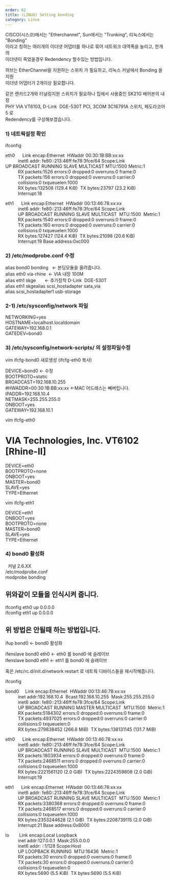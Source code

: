```yaml
---   
order: 62   
title: (LINUX) Setting bonding   
category: Linux   
---   
```

   
CISCO(시스코)에서는 "Etherchannel", Sun에서는 "Trunking", 리눅스에서는 "Bonding"   
이라고 칭하는 여러개의 이더넷 어댑터를 하나로 묶어 네트워크 대역폭을 늘리고, 한개의   
이더넷이 죽었을경우 Redendency 할수있는 방법입니다.   
   
허브는 EtherChannel을 지원하는 스위치 가 필요하고, 리눅스 커널에서 Bonding 을지원   
이더넷 어댑터가 2개이상 필요합니다.    
   
같은 랜카드2개와 터널링지원 스위치가 필요하나 집에서 사용중인 SK21G 베어본의 내장   
PHY VIA VT6103, D-Link  DGE-530T PCI, 3COM 3C16791A 스위치, 페도라코어5 로   
Redendency를 구성해보겠습니다.   
   
### 1) 네트웍설정 확인   
   
ifconfig   
   
eth0      Link encap:Ethernet  HWaddr 00:30:1B:BB:xx:xx   
          inet6 addr: fe80::213:46ff:fe78:3fce/64 Scope:Link   
UP BROADCAST RUNNING SLAVE MULTICAST MTU:1500 Metric:1   
          RX packets:1526 errors:0 dropped:0 overruns:0 frame:0   
          TX packets:156 errors:0 dropped:0 overruns:0 carrier:0   
          collisions:0 txqueuelen:1000   
          RX bytes:132508 (129.4 KiB)  TX bytes:23797 (23.2 KiB)   
          Interrupt:18   
   
eth1      Link encap:Ethernet  HWaddr 00:13:46:78:xx:xx   
          inet6 addr: fe80::213:46ff:fe78:3fce/64 Scope:Link   
          UP BROADCAST RUNNING SLAVE MULTICAST  MTU:1500  Metric:1   
          RX packets:1540 errors:0 dropped:0 overruns:0 frame:0   
          TX packets:160 errors:0 dropped:0 overruns:0 carrier:0   
          collisions:0 txqueuelen:1000   
          RX bytes:127427 (124.4 KiB)  TX bytes:21098 (20.6 KiB)   
          Interrupt:19 Base address:0xc000   
   
   
### 2) /etc/modprobe.conf 수정   
   
alias bond0 bonding   <- 본딩모듈을 올려줍니다.   
alias eth0 via-rhine  <- VIA 내장 100M   
alias eth1 skge       <- 추가장착 D-Link  DGE-530T   
alias eth1 skgealias scsi_hostadapter sata_via   
alias scsi_hostadapter1 usb-storage   
   
   
### 2-1) /etc/sysconfig/network 파일   
   
NETWORKING=yes   
HOSTNAME=localhost.localdomain   
GATEWAY=192.168.0.1   
GATEDEV=bond0   
   
   
### 3) /etc/sysconfig/network-scripts/ 의 설정파일수정   
   
vim ifcfg-bond0 새로생성 (ifcfg-eth0 복사)   
   
DEVICE=bond0 <- 수정   
BOOTPROTO=static   
BROADCAST=192.168.10.255   
#HWADDR=00:30:1B:BB:xx:xx <-MAC 어드래스는 빼버립니다.   
IPADDR=192.168.10.4   
NETMASK=255.255.255.0   
ONBOOT=yes   
GATEWAY=192.168.10.1   
   
   
vim ifcfg-eth0   
   
# VIA Technologies, Inc. VT6102 [Rhine-II]   
DEVICE=eth0   
BOOTPROTO=none   
ONBOOT=yes   
MASTER=bond0   
SLAVE=yes   
TYPE=Ethernet   
   
   
vim ifcfg-eth1   
   
DEVICE=eth1   
ONBOOT=yes   
BOOTPROTO=none   
MASTER=bond0   
SLAVE=yes   
TYPE=Ethernet   
   
### 4) bond0 활성화    
   
  커널 2.6.XX   
/etc/modprobe.conf   
modprobe bonding   
## 위와같이 모듈을 인식시켜 줍니다.   
ifconfig eth0 up 0.0.0.0   
ifconfig eth1 up 0.0.0.0   
## 위 방법은 안될때 하는 방법입니다.    
   
ifup bond0 <- bond0 활성화   
   
ifenslave bond0 eth0 <- eth0 를 bond0 에 슬레이브   
ifenslave bond0 eth1 <- eth1 를 bond0 에 슬레이브   
   
혹은 /etc/rc.d/init.d/network restart 로 네트웍 디바이스들을 재시작해줍니다.   
   
ifconfig   
   
bond0     Link encap:Ethernet  HWaddr 00:13:46:78:xx:xx   
          inet addr:192.168.10.4  Bcast:192.168.10.255  Mask:255.255.255.0   
          inet6 addr: fe80::213:46ff:fe78:3fce/64 Scope:Link   
          UP BROADCAST RUNNING MASTER MULTICAST  MTU:1500  Metric:1   
          RX packets:5184302 errors:0 dropped:0 overruns:0 frame:0   
          TX packets:4937025 errors:0 dropped:0 overruns:0 carrier:0   
          collisions:0 txqueuelen:0   
          RX bytes:279838452 (266.8 MiB)  TX bytes:138131145 (131.7 MiB)   
   
eth0      Link encap:Ethernet  HWaddr 00:13:46:78:xx:xx   
          inet6 addr: fe80::213:46ff:fe78:3fce/64 Scope:Link   
          UP BROADCAST RUNNING SLAVE MULTICAST  MTU:1500  Metric:1   
          RX packets:1803934 errors:0 dropped:0 overruns:0 frame:0   
          TX packets:2468511 errors:0 dropped:0 overruns:0 carrier:0   
          collisions:0 txqueuelen:1000   
          RX bytes:2221561120 (2.0 GiB)  TX bytes:2224359808 (2.0 GiB)   
          Interrupt:19   
   
eth1      Link encap:Ethernet  HWaddr 00:13:46:78:xx:xx   
          inet6 addr: fe80::213:46ff:fe78:3fce/64 Scope:Link   
          UP BROADCAST RUNNING SLAVE MULTICAST  MTU:1500  Metric:1   
          RX packets:3380368 errors:0 dropped:0 overruns:0 frame:0   
          TX packets:2468517 errors:0 dropped:0 overruns:0 carrier:0   
          collisions:0 txqueuelen:1000   
          RX bytes:2353244628 (2.1 GiB)  TX bytes:2208739115 (2.0 GiB)   
          Interrupt:21 Base address:0x8000   
   
lo        Link encap:Local Loopback   
          inet addr:127.0.0.1  Mask:255.0.0.0   
          inet6 addr: ::1/128 Scope:Host   
          UP LOOPBACK RUNNING  MTU:16436  Metric:1   
          RX packets:30 errors:0 dropped:0 overruns:0 frame:0   
          TX packets:30 errors:0 dropped:0 overruns:0 carrier:0   
          collisions:0 txqueuelen:0   
          RX bytes:5690 (5.5 KiB)  TX bytes:5690 (5.5 KiB)   
   
